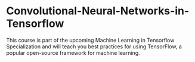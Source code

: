 # Convolutional-Neural-Networks-in-Tensorflow
This course is part of the upcoming Machine Learning in Tensorflow Specialization and will teach you best practices for using TensorFlow, a popular open-source framework for machine learning.
